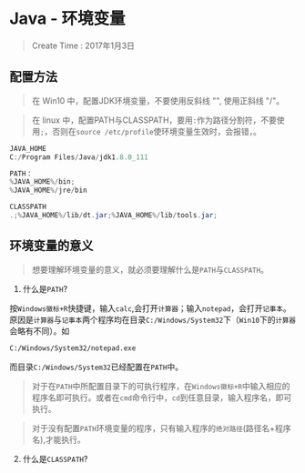 

# Java - 环境变量

> Create Time : 2017年1月3日

## 配置方法

> 在 Win10 中，配置JDK环境变量，不要使用反斜线 "\", 使用正斜线 "/"。

> 在 linux 中，配置PATH与CLASSPATH，要用`:`作为路径分割符，不要使用`;`，否则在`source /etc/profile`使环境变量生效时，会报错，。

```Java
JAVA_HOME
C:/Program Files/Java/jdk1.8.0_111

PATH： 
%JAVA_HOME%/bin;
%JAVA_HOME%/jre/bin

CLASSPATH
.;%JAVA_HOME%/lib/dt.jar;%JAVA_HOME%/lib/tools.jar; 
```

## 环境变量的意义

> 想要理解环境变量的意义，就必须要理解什么是`PATH`与`CLASSPATH`。

1. 什么是`PATH`?

按`Windows徽标+R`快捷键，输入`calc`,会打开`计算器`；输入`notepad`，会打开`记事本`。
原因是`计算器`与`记事本`两个程序均在目录`C:/Windows/System32`下（`Win10`下的`计算器`会略有不同）。如
```bat
C:/Windows/System32/notepad.exe
```
而目录`C:/Windows/System32`已经配置在`PATH`中。

> 对于在`PATH`中所配置目录下的可执行程序，在`Windows徽标+R`中输入相应的程序名即可执行。或者在`cmd`命令行中，`cd`到任意目录，输入程序名，即可执行。

> 对于没有配置`PATH`环境变量的程序，只有输入程序的`绝对路径`(路径名+程序名),才能执行。


2. 什么是`CLASSPATH`?





